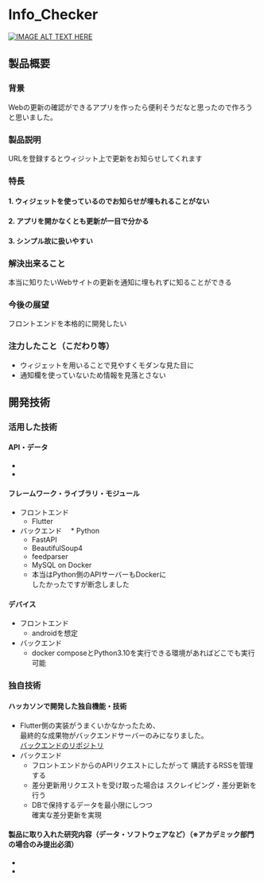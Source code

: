 # Info_Checker

[![IMAGE ALT TEXT HERE](https://jphacks.com/wp-content/uploads/2022/08/JPHACKS2022_ogp.jpg)](https://www.youtube.com/watch?v=LUPQFB4QyVo)

## 製品概要
### 背景
Webの更新の確認ができるアプリを作ったら便利そうだなと思ったので作ろうと思いました。
### 製品説明
URLを登録するとウィジット上で更新をお知らせしてくれます
### 特長
#### 1. ウィジェットを使っているのでお知らせが埋もれることがない
#### 2. アプリを開かなくとも更新が一目で分かる
#### 3. シンプル故に扱いやすい

### 解決出来ること
本当に知りたいWebサイトの更新を通知に埋もれずに知ることができる

### 今後の展望
フロントエンドを本格的に開発したい

### 注力したこと（こだわり等）
* ウィジェットを用いることで見やすくモダンな見た目に
* 通知欄を使っていないため情報を見落とさない

## 開発技術
### 活用した技術
#### API・データ
* 
* 

#### フレームワーク・ライブラリ・モジュール
* フロントエンド
  * Flutter
* バックエンド
　* Python
    * FastAPI
    * BeautifulSoup4
    * feedparser
  * MySQL on Docker
  * 本当はPython側のAPIサーバーもDockerに  
    したかったですが断念しました

#### デバイス
* フロントエンド
  * androidを想定
* バックエンド
  * docker composeとPython3.10を実行できる環境があればどこでも実行可能

### 独自技術
#### ハッカソンで開発した独自機能・技術
* Flutter側の実装がうまくいかなかったため、  
  最終的な成果物がバックエンドサーバーのみになりました。  
  [バックエンドのリポジトリ](https://github.com/jphacks/F_2212_2)  
* バックエンド
  * フロントエンドからのAPIリクエストにしたがって
    購読するRSSを管理する
  * 差分更新用リクエストを受け取った場合は
    スクレイピング・差分更新を行う
  * DBで保持するデータを最小限にしつつ  
    確実な差分更新を実現

#### 製品に取り入れた研究内容（データ・ソフトウェアなど）（※アカデミック部門の場合のみ提出必須）
* 
* 
